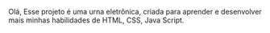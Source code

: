 Olá, Esse projeto é uma urna eletrônica, criada para aprender e desenvolver mais minhas habilidades de HTML, CSS, Java Script.
